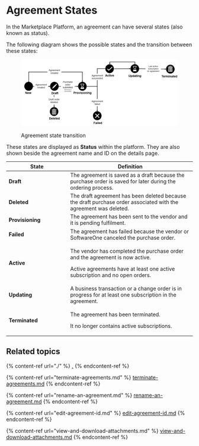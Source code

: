 # Agreement States

In the Marketplace Platform, an agreement can have several states (also known as status).&#x20;

The following diagram shows the possible states and the transition between these states:

<figure><img src="../../../.gitbook/assets/Agreements (3).png" alt=""><figcaption><p>Agreement state transition</p></figcaption></figure>

These states are displayed as **Status** within the platform. They are also shown beside the agreement name and ID on the details page.

<table data-full-width="false"><thead><tr><th width="152">State</th><th>Definition</th></tr></thead><tbody><tr><td><strong>Draft</strong></td><td>The agreement is saved as a draft because the purchase order is saved for later during the ordering process.</td></tr><tr><td><strong>Deleted</strong></td><td>The draft agreement has been deleted because the draft purchase order associated with the agreement was deleted.</td></tr><tr><td><strong>Provisioning</strong></td><td>The agreement has been sent to the vendor and it is pending fulfilment.</td></tr><tr><td><strong>Failed</strong></td><td>The agreement has failed because the vendor or SoftwareOne canceled the purchase order.</td></tr><tr><td><strong>Active</strong></td><td><p>The vendor has completed the purchase order and the agreement is now active.</p><p></p><p>Active agreements have at least one active subscription and no open orders.</p></td></tr><tr><td><strong>Updating</strong></td><td>A business transaction or a change order is in progress for at least one subscription in the agreement.</td></tr><tr><td><strong>Terminated</strong></td><td><p>The agreement has been terminated. </p><p></p><p>It no longer contains active subscriptions.</p></td></tr></tbody></table>

## Related topics

{% content-ref url="./" %}
[.](./)
{% endcontent-ref %}

{% content-ref url="terminate-agreements.md" %}
[terminate-agreements.md](terminate-agreements.md)
{% endcontent-ref %}

{% content-ref url="rename-an-agreement.md" %}
[rename-an-agreement.md](rename-an-agreement.md)
{% endcontent-ref %}

{% content-ref url="edit-agreement-id.md" %}
[edit-agreement-id.md](edit-agreement-id.md)
{% endcontent-ref %}

{% content-ref url="view-and-download-attachments.md" %}
[view-and-download-attachments.md](view-and-download-attachments.md)
{% endcontent-ref %}
